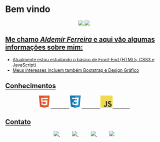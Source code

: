 <h1> Bem vindo </h1>

<div align="center">
  <a href="https://github.com/aldemirferreira44">
  <img height="150em" src="https://github-readme-stats.vercel.app/api?username=aldemirferreira44&show_icons=true&theme=algolia&include_all_commits=true&count_private=true"/>
  <img height="150em" src="https://github-readme-stats.vercel.app/api/top-langs/?username=aldemirferreira44&layout=compact&langs_count=7&theme=algolia"/>
</div>

 <h2> Me chamo <em>Aldemir Ferreira</em> e aqui vão algumas informações sobre mim: </h2>
<ul>
 <li> Atualmente estou estudando o básico de Front-End (HTML5, CSS3 e JavaScript)
 <li> Meus interesses incluem também Bootstrap e Design Gráfico
</ul> 


## Conhecimentos
 
 <div align="center">
    <img height="40" src="https://raw.githubusercontent.com/devicons/devicon/master/icons/html5/html5-original.svg">
    &nbsp;&nbsp;&nbsp;&nbsp;&nbsp;&nbsp;&nbsp;&nbsp;&nbsp;&nbsp;&nbsp;&nbsp;&nbsp;
    <img height="40" src="https://raw.githubusercontent.com/devicons/devicon/master/icons/css3/css3-original.svg">
    &nbsp;&nbsp;&nbsp;&nbsp;&nbsp;&nbsp;&nbsp;&nbsp;&nbsp;&nbsp;&nbsp;&nbsp;&nbsp;
   <img height="40" src="https://raw.githubusercontent.com/devicons/devicon/master/icons/javascript/javascript-original.svg">
    &nbsp;&nbsp;&nbsp;&nbsp;&nbsp;&nbsp;&nbsp;&nbsp;&nbsp;&nbsp;&nbsp;&nbsp;&nbsp;
 </div>
 
 ## Contato

<p align="center">
    <a href="https://github.com/aldemirferreira44">
        <img  src="https://img.shields.io/badge/github-%23100000.svg?&style=for-the-badge&logo=github&logoColor=white&link=mailto:https://github.com/aldemirferreira44">
    </a>
    &nbsp;&nbsp;&nbsp;&nbsp;&nbsp;&nbsp;&nbsp;&nbsp;&nbsp;
    <a href="mailto:alferr445@gmail.com">
        <img src="https://img.shields.io/badge/gmail-D14836?&style=for-the-badge&logo=gmail&logoColor=white&link=mailto:alferr445@gmail.com">
    </a>
    &nbsp;&nbsp;&nbsp;&nbsp;&nbsp;&nbsp;&nbsp;&nbsp;&nbsp;
    <a href="https://www.linkedin.com/in/aldemir-ferreira-5b7192227/">
        <img src="https://img.shields.io/badge/linkedin-%230077B5.svg?&style=for-the-badge&logo=linkedin&logoColor=white&link=mailto:https://www.linkedin.com/in/aldemir-ferreira-5b7192227/">
    </a>
    &nbsp;&nbsp;&nbsp;&nbsp;&nbsp;&nbsp;&nbsp;&nbsp;&nbsp;
    <a href="https://www.instagram.com/junior_ferr">
        <img src="https://img.shields.io/badge/instagram-%23E4405F?style=for-the-badge&logo=instagram&logoColor=white&link=mailto:https://https://www.linkedin.com/in/aldemir-ferreira-5b7192227/">
    </a>

